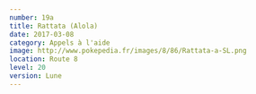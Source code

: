 ```yaml
---
number: 19a
title: Rattata (Alola)
date: 2017-03-08
category: Appels à l'aide
image: http://www.pokepedia.fr/images/8/86/Rattata-a-SL.png
location: Route 8
level: 20
version: Lune
---
```

